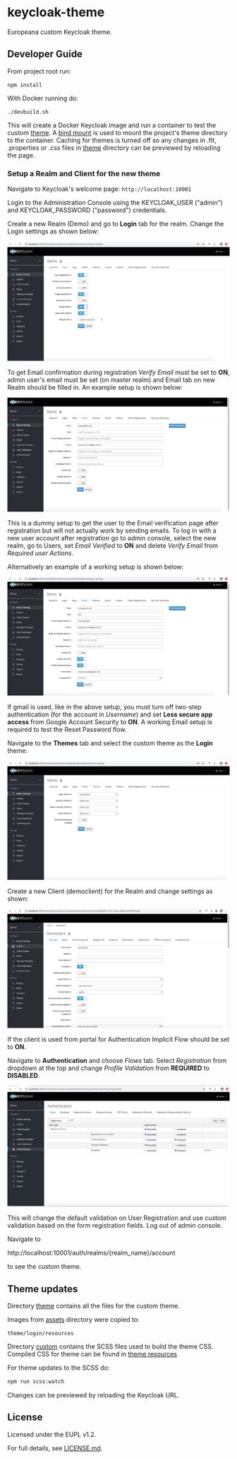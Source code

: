 # keycloak-theme
Europeana custom Keycloak theme.


## Developer Guide


From project root run:

```
npm install
```


With Docker running do:

```
./devbuild.sh
```

This will create a Docker Keycloak image and run a container to test the custom [theme](./theme). A [bind mount](https://docs.docker.com/storage/bind-mounts/) is used to mount the project's theme directory to the container. Caching for themes is turned off so any changes in .flt, .properties or .css files in [theme](./theme) directory can be previewed by reloading the page.

### Setup a Realm and Client for the new theme

Navigate to Keycloak's welcome page: ```http://localhost:10001```

Login to the Administration Console using the KEYCLOAK_USER ("admin") and KEYCLOAK_PASSWORD ("password") credentials.

Create a new Realm (Demo) and go to **Login** tab for the realm. Change the Login settings as shown below:

![Image of Realm](screenshots/RealmLogin.png)

To get Email confirmation during registration *Verify Email* must be set to **ON**, admin user's email must be set (on master realm) and Email tab on new Realm should be filled in. An example setup is shown below:

![Image of Dummy Realm Email](screenshots/dummyemail.png)

This is a dummy setup to get the user to the Email verification page after registration but will not actually work by sending emails. To log in with a new user account after registration go to admin console, select the new realm, go to Users, set *Email Verified* to **ON** and delete *Verify Email* from *Required user Actions*.

Alternatively an example of a working setup is shown below:

![Image of Realm Email](screenshots/RealmEmail.png)

If gmail is used, like in the above setup, you must turn off two-step authentication (for the account in *Username*) and set **Less secure app access** from Google Account Security to **ON**. A working Email setup is required to test the Reset Password flow.


Navigate to the **Themes** tab and select the custom theme as the **Login** theme:

![Image of Realm Themes](screenshots/RealmLoginTheme.png)

Create a new Client (democlient) for the Realm and change settings as shown:

![Image of Realm Client](screenshots/RealmClient.png)

If the client is used from portal for Authentication Implicit Flow should be set to **ON**.

Navigate to **Authentication** and choose *Flows* tab. Select *Registration* from dropdown at the top and change *Profile Validation* from **REQUIRED** to **DISABLED**.

![Image of Authentication Flows](screenshots/AuthenticationFlows.png)

This will change the default validation on User Registration and use custom validation based on the form registration fields. Log out of admin console.


Navigate to


http://localhost:10001/auth/realms/{realm_name}/account

to see the custom theme.


## Theme updates
Directory [theme](./theme) contains all the files for the custom theme.


Images from [assets](./assets) directory were copied to:

```
theme/login/resources
```
Directory [custom](./custom) contains the SCSS files used to build the theme CSS. Compiled CSS for theme can be found in [theme resources](./theme/login/resources/css)

For theme updates to the SCSS do:

```bash
npm run scss:watch
```

Changes can be previewed by reloading the Keycloak URL.


## License

Licensed under the EUPL v1.2.

For full details, see [LICENSE.md](LICENSE.md).
